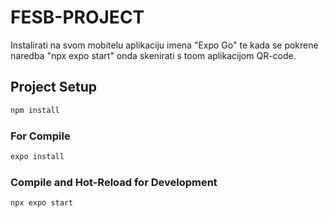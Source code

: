 # FESB-PROJECT

Instalirati na svom mobitelu aplikaciju imena "Expo Go" te kada se pokrene naredba "npx expo start" onda skenirati s toom aplikacijom QR-code.

## Project Setup

```sh
npm install
```

### For Compile

```sh
expo install
```

### Compile and Hot-Reload for Development

```sh
npx expo start
```
